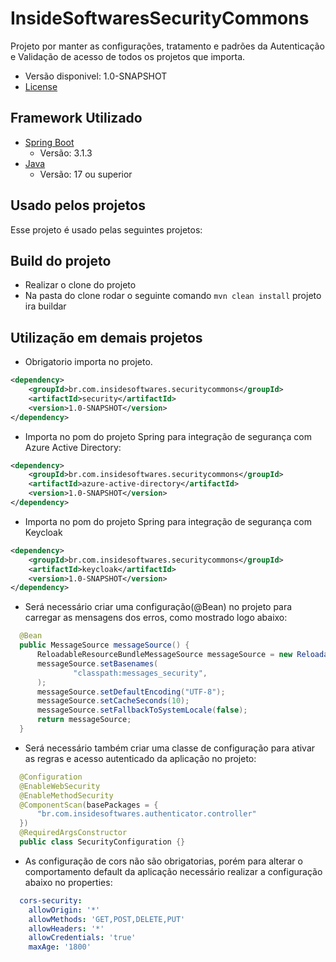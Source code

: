 
# InsideSoftwaresSecurityCommons

Projeto por manter as configurações, tratamento e padrões da Autenticação e Validação de acesso de todos os projetos que importa.
* Versão disponivel: 1.0-SNAPSHOT
* [License](LICENSE.MD)

## Framework Utilizado

* [Spring Boot](https://spring.io/projects/spring-boot)
  * Versão: 3.1.3
* [Java](https://www.java.com/pt-BR/)
  * Versão: 17 ou superior

## Usado pelos projetos

Esse projeto é usado pelas seguintes projetos:


## Build do projeto

  * Realizar o clone do projeto
  * Na pasta do clone rodar o seguinte comando ``` mvn clean install ``` projeto ira buildar

## Utilização em demais projetos

  * Obrigatorio importa no projeto.
  ```xml
  <dependency>
      <groupId>br.com.insidesoftwares.securitycommons</groupId>
      <artifactId>security</artifactId>
      <version>1.0-SNAPSHOT</version>
  </dependency>
  ```

  * Importa no pom do projeto Spring para integração de segurança com Azure Active Directory:
  ```xml
  <dependency>
      <groupId>br.com.insidesoftwares.securitycommons</groupId>
      <artifactId>azure-active-directory</artifactId>
      <version>1.0-SNAPSHOT</version>
  </dependency>
  ```
  *  Importa no pom do projeto Spring para integração de segurança com Keycloak
  ```xml
  <dependency>
      <groupId>br.com.insidesoftwares.securitycommons</groupId>
      <artifactId>keycloak</artifactId>
      <version>1.0-SNAPSHOT</version>
  </dependency>
  ```

  * Será necessário criar uma configuração(@Bean) no projeto para carregar as mensagens dos erros, como mostrado logo abaixo:
  ```java
    @Bean
    public MessageSource messageSource() {
        ReloadableResourceBundleMessageSource messageSource = new ReloadableResourceBundleMessageSource();
        messageSource.setBasenames(
                "classpath:messages_security",
        );
        messageSource.setDefaultEncoding("UTF-8");
        messageSource.setCacheSeconds(10);
        messageSource.setFallbackToSystemLocale(false);
        return messageSource;
    }
  ```

  * Será necessário também criar uma classe de configuração para ativar as regras e acesso autenticado da aplicação no projeto:
  ```java
    @Configuration
    @EnableWebSecurity
    @EnableMethodSecurity
    @ComponentScan(basePackages = {
        "br.com.insidesoftwares.authenticator.controller"
    })
    @RequiredArgsConstructor
    public class SecurityConfiguration {}
  ```
  
  * As configuração de cors não são obrigatorias, porém para alterar o comportamento default da aplicação necessário realizar a configuração abaixo no properties:
  ```yaml
    cors-security:
      allowOrigin: '*'
      allowMethods: 'GET,POST,DELETE,PUT'
      allowHeaders: '*'
      allowCredentials: 'true' 
      maxAge: '1800' 
  ``` 